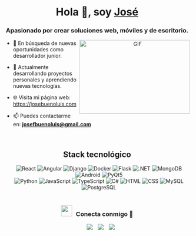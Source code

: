 <h1 align="center">Hola 👋, soy <a href="https://josebuenoluis.com" target="blank">
José</a></h1>
<h3 align="center">Apasionado por crear soluciones web, móviles y de escritorio.</h3>

<a target="_blank" align="center">
  <img align="right" top="500" height="200" width="300" alt="GIF" src="https://media.giphy.com/media/SWoSkN6DxTszqIKEqv/giphy.gif">
</a>

- 🔭 En búsqueda de nuevas oportunidades como desarrollador junior.

- 🌱 Actualmente desarrollando proyectos personales y aprendiendo nuevas tecnologías.

- 🌐 Visita mi página web: <a href="https://josebuenoluis.com" target="blank">https://josebuenoluis.com</a>

- 📫 Puedes contactarme en: **josefbuenoluis@gmail.com**

<br/>

<h2 align="center">Stack tecnológico</h2>
	<div align="center" class="icons-stack" style="margin-left:10px;">
			<img src="https://img.icons8.com/?size=50&id=asWSSTBrDlTW&format=png&color=000000" alt="React">
			<img src="https://img.icons8.com/?size=50&id=71257&format=png&color=000000" alt="Angular">	
			<img src="https://img.icons8.com/?size=50&id=LPmcJ9e0FU7K&format=png&color=000000" alt="Django">	
			<img src="https://img.icons8.com/?size=50&id=22813&format=png&color=000000" alt="Docker">	
			<img src="https://img.icons8.com/?size=50&id=MHcMYTljfKOr&format=png&color=000000" alt="Flask">
			<img src="https://img.icons8.com/?size=50&id=1BC75jFEBED6&format=png&color=000000" alt=".NET">
			<img src="https://img.icons8.com/?size=50&id=tBBf3P8HL0vR&format=png&color=000000" alt="MongoDB">
			<img src="https://img.icons8.com/?size=50&id=17836&format=png&color=000000" alt="Android">
			<img src="https://img.icons8.com/?size=50&id=47039&format=png&color=33CC2B" alt="PyQt5">
	</div>
 	<div align="center" class="icons-stack" style="margin-left:10px;">
		 <img src="https://img.icons8.com/?size=50&id=13441&format=png&color=000000" alt="Python">
		 <img src="https://img.icons8.com/?size=50&id=108784&format=png&color=000000" alt="JavaScript">
		 <img src="https://img.icons8.com/?size=50&id=nCj4PvnCO0tZ&format=png&color=000000" alt="TypeScript">
		 <img src="https://img.icons8.com/?size=50&id=55205&format=png&color=000000" alt="C#">
		<img src="https://img.icons8.com/?size=50&id=20909&format=png&color=000000" alt="HTML">
		<img src="https://img.icons8.com/?size=50&id=11935&format=png&color=000000" alt="CSS">
		<img src="https://img.icons8.com/?size=50&id=UFXRpPFebwa2&format=png&color=000000" alt="MySQL">
		<img src="https://img.icons8.com/?size=50&id=38561&format=png&color=000000" alt="PostgreSQL">
 	</div>
<br/>
<h3 align="center" > <img src="https://media.giphy.com/media/iY8CRBdQXODJSCERIr/giphy.gif" width="30" height="30" style="margin-right: 10px;">Conecta conmigo 🤝 </h3>

<p align="center">

 <div align="center"  class="icons-social" style="margin-left: 10px;">
        <a style="margin-left: 10px;"  target="_blank" href="https://linkedin.com/in/josé-bueno-luis-8043a9264">
			<img src="https://img.icons8.com/doodle/40/000000/linkedin--v2.png"></a>
        <a style="margin-left: 10px;" target="_blank" href="https://github.com/josebuenoluis">
		<img src="https://img.icons8.com/doodle/40/000000/github--v1.png"></a>
	 <a style="margin-left: 10px;" target="_blank" href="https://josebuenoluis.com">
		<img src="https://img.icons8.com/40/2266EE/internet"></a>
      </div>

</p>

